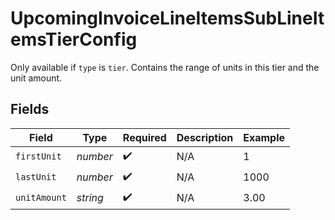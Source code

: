 # UpcomingInvoiceLineItemsSubLineItemsTierConfig

Only available if `type` is `tier`. Contains the range of units in this tier and the unit amount.


## Fields

| Field              | Type               | Required           | Description        | Example            |
| ------------------ | ------------------ | ------------------ | ------------------ | ------------------ |
| `firstUnit`        | *number*           | :heavy_check_mark: | N/A                | 1                  |
| `lastUnit`         | *number*           | :heavy_check_mark: | N/A                | 1000               |
| `unitAmount`       | *string*           | :heavy_check_mark: | N/A                | 3.00               |